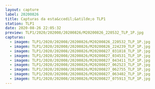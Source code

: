 ```yaml
---
layout: capture
label: 20200826
title: Capturas da esta&ccedil;&atilde;o TLP1
station: TLP1
date: 2020-08-26 22:05:32
preview: TLP1/2020/202008/20200826/M20200826_220532_TLP_1P.jpg
capturas:
  - imagem: TLP1/2020/202008/20200826/M20200826_220532_TLP_1P.jpg
  - imagem: TLP1/2020/202008/20200826/M20200826_224239_TLP_1P.jpg
  - imagem: TLP1/2020/202008/20200826/M20200827_031818_TLP_1P.jpg
  - imagem: TLP1/2020/202008/20200826/M20200827_034531_TLP_1P.jpg
  - imagem: TLP1/2020/202008/20200826/M20200827_043411_TLP_1P.jpg
  - imagem: TLP1/2020/202008/20200826/M20200827_062523_TLP_1P.jpg
  - imagem: TLP1/2020/202008/20200826/M20200827_062755_TLP_1P.jpg
  - imagem: TLP1/2020/202008/20200826/M20200827_063402_TLP_1P.jpg
  - imagem: TLP1/2020/202008/20200826/M20200827_075913_TLP_1P.jpg
---
```


